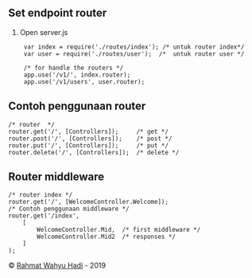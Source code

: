## Set endpoint router

1. Open server.js
	
		
		var index = require('./routes/index'); /* untuk router index*/
		var user = require('./routes/user');  /*  untuk router user */
		
		/* for handle the routers */
		app.use('/v1/', index.router);
		app.use('/v1/users', user.router);


## Contoh penggunaan router 	
	/* router  */
	router.get('/', [Controllers]); 	/* get */
	router.post('/', [Controllers]); 	/* post */
	router.put('/', [Controllers]); 	/* put */
	router.delete('/', [Controllers]); 	/* delete */
	
## Router middleware	
		
	/* router index */
	router.get('/', [WelcomeController.Welcome]);
	/* Contoh penggunaan middleware */
	router.get('/index', 
	    [
			WelcomeController.Mid,  /* first middleware */
			WelcomeController.Mid2  /* responses */
	    ]
	);


&copy; [Rahmat Wahyu Hadi](https://github.com/wahyuhadi/) - 2019